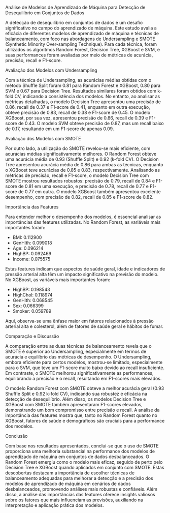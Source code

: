 Análise de Modelos de Aprendizado de Máquina para Detecção de Desequilíbrio em Conjuntos de Dados

A detecção de desequilíbrio em conjuntos de dados é um desafio significativo no campo do aprendizado de máquina. Este estudo avalia a eficácia de diferentes modelos de aprendizado de máquina e técnicas de balanceamento, com foco nas abordagens de Undersampling e SMOTE (Synthetic Minority Over-sampling Technique). Para cada técnica, foram utilizados os algoritmos Random Forest, Decision Tree, XGBoost e SVM, e suas performances foram avaliadas por meio de métricas de acurácia, precisão, recall e F1-score.

Avaliação dos Modelos com Undersampling

Com a técnica de Undersampling, as acurácias médias obtidas com o método Shuffle Split foram 0.81 para Random Forest e XGBoost, 0.80 para SVM e 0.67 para Decision Tree. Resultados similares foram obtidos com k-fold CV, indicando a consistência dos modelos. No entanto, ao analisar as métricas detalhadas, o modelo Decision Tree apresentou uma precisão de 0.86, recall de 0.37 e F1-score de 0.41, enquanto em outra execução, obteve precisão de 0.83, recall de 0.38 e F1-score de 0.45. O modelo XGBoost, por sua vez, apresentou precisão de 0.86, recall de 0.39 e F1-score de 0.43. O modelo SVM obteve precisão de 0.87, mas um recall baixo de 0.17, resultando em um F1-score de apenas 0.09.

Avaliação dos Modelos com SMOTE

Por outro lado, a utilização do SMOTE revelou-se mais eficiente, com acurácias médias significativamente melhores. O Random Forest obteve uma acurácia média de 0.93 (Shuffle Split) e 0.92 (k-fold CV). O Decision Tree apresentou acurácia média de 0.86 para ambas as técnicas, enquanto o XGBoost teve acurácias de 0.85 e 0.83, respectivamente. Analisando as métricas de precisão, recall e F1-score, o modelo Decision Tree com SMOTE mostrou resultados robustos: precisão de 0.79, recall de 0.84 e F1-score de 0.81 em uma execução, e precisão de 0.78, recall de 0.77 e F1-score de 0.77 em outra. O modelo XGBoost também apresentou excelente desempenho, com precisão de 0.82, recall de 0.85 e F1-score de 0.82.

Importância das Features

Para entender melhor o desempenho dos modelos, é essencial analisar as importâncias das features utilizadas. No Random Forest, as variáveis mais importantes foram:

- BMI: 0.112900
- GenHlth: 0.099018
- Age: 0.096214
- HighBP: 0.092469
- Income: 0.075575

Estas features indicam que aspectos de saúde geral, idade e indicadores de pressão arterial alta têm um impacto significativo na previsão do modelo. No XGBoost, as variáveis mais importantes foram:

- HighBP: 0.198543
- HighChol: 0.118974
- GenHlth: 0.068545
- Sex: 0.066399
- Smoker: 0.059789

Aqui, observa-se uma ênfase maior em fatores relacionados à pressão arterial alta e colesterol, além de fatores de saúde geral e hábitos de fumar.

Comparação e Discussão

A comparação entre as duas técnicas de balanceamento revela que o SMOTE é superior ao Undersampling, especialmente em termos de acurácia e equilíbrio das métricas de desempenho. O Undersampling, embora eficiente para certos modelos, mostrou-se limitado, especialmente para o SVM, que teve um F1-score muito baixo devido ao recall insuficiente. Em contraste, o SMOTE melhorou significativamente as performances, equilibrando a precisão e o recall, resultando em F1-scores mais elevados.

O modelo Random Forest com SMOTE obteve a melhor acurácia geral (0.93 Shuffle Split e 0.92 k-fold CV), indicando sua robustez e eficácia na detecção de desequilíbrio. Além disso, os modelos Decision Tree e XGBoost com SMOTE também apresentaram F1-scores elevados, demonstrando um bom compromisso entre precisão e recall. A análise da importância das features mostra que, tanto no Random Forest quanto no XGBoost, fatores de saúde e demográficos são cruciais para a performance dos modelos.

Conclusão

Com base nos resultados apresentados, conclui-se que o uso de SMOTE proporciona uma melhoria substancial na performance dos modelos de aprendizado de máquina em conjuntos de dados desbalanceados. O Random Forest emergiu como o modelo mais eficaz, seguido de perto pelo Decision Tree e XGBoost quando aplicados em conjunto com SMOTE. Estas descobertas destacam a importância de escolher técnicas de balanceamento adequadas para melhorar a detecção e a precisão dos modelos de aprendizado de máquina em cenários de dados desbalanceados, promovendo análises mais robustas e confiáveis. Além disso, a análise das importâncias das features oferece insights valiosos sobre os fatores que mais influenciam as previsões, auxiliando na interpretação e aplicação prática dos modelos.
